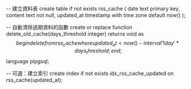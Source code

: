 -- 建立資料表
create table if not exists rss_cache (
  date text primary key,
  content text not null,
  updated_at timestamp with time zone default now()
);

-- 自動清除過期資料的函數
create or replace function delete_old_cache(days_threshold integer)
returns void as $$
begin
  delete from rss_cache
  where updated_at < now() - interval '1 day' * days_threshold;
end;
$$ language plpgsql;

-- 可選：建立索引
create index if not exists idx_rss_cache_updated on rss_cache(updated_at);
